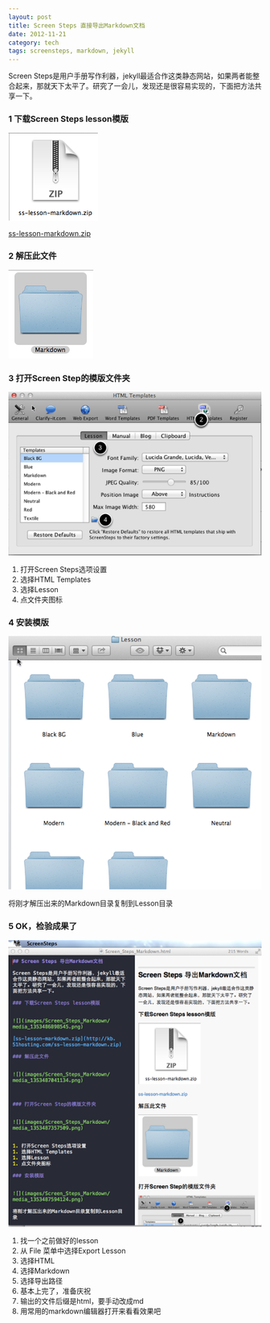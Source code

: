 ```yaml
---
layout: post
title: Screen Steps 直接导出Markdown文档
date: 2012-11-21
category: tech
tags: screensteps, markdown, jekyll
---
```


Screen Steps是用户手册写作利器，jekyll最适合作这类静态网站，如果两者能整合起来，那就天下太平了。研究了一会儿，发现还是很容易实现的，下面把方法共享一下。	

### 1 下载Screen Steps lesson模版


![](assets/i/Screen_Steps_Markdown/media_1353486898545.png)

[ss-lesson-markdown.zip](http://kb.51hosting.com/assets/ss-lesson-markdown.zip)

### 2 解压此文件


![](assets/i/Screen_Steps_Markdown/media_1353487041134.png)



### 3 打开Screen Step的模版文件夹


![](assets/i/Screen_Steps_Markdown/media_1353487357509.png)


1. 打开Screen Steps选项设置
1. 选择HTML Templates
1. 选择Lesson
1. 点文件夹图标

### 4 安装模版


![](assets/i/Screen_Steps_Markdown/media_1353487594124.png)

将刚才解压出来的Markdown目录复制到Lesson目录

### 5 OK，检验成果了



![](assets/i/Screen_Steps_Markdown/media_1353488002558.png)


1. 找一个之前做好的lesson
1.  从 File 菜单中选择Export Lesson
1. 选择HTML
1. 选择Markdown
1. 选择导出路径
1. 基本上完了，准备庆祝
1. 输出的文件后缀是html，要手动改成md
1. 用常用的markdown编辑器打开来看看效果吧







